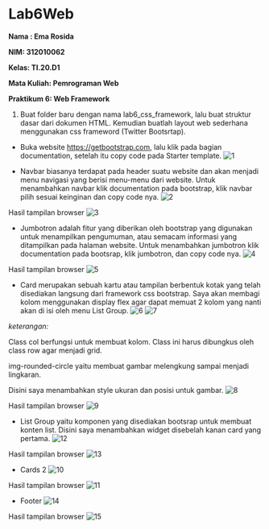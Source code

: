 # Lab6Web

**Nama : Ema Rosida**

**NIM: 312010062**

**Kelas: TI.20.D1**

**Mata Kuliah: Pemrograman Web**

**Praktikum 6: Web Framework**

1. Buat folder baru dengan nama lab6_css_framework, lalu buat struktur dasar dari dokumen HTML. Kemudian buatlah layout web sederhana menggunakan css frameword (Twitter Bootsrtap).
- Buka website https://getbootstrap.com, lalu klik pada bagian documentation, setelah itu copy code pada Starter template.
![1](https://user-images.githubusercontent.com/101863671/164339091-89a164c9-2dfb-42e2-9ac7-5f8d1d70ba59.png)

- Navbar biasanya terdapat pada header suatu website dan akan menjadi menu navigasi yang berisi menu-menu dari website. Untuk menambahkan navbar klik documentation pada bootstrap, klik navbar pilih sesuai keinginan dan copy code nya.
![2](https://user-images.githubusercontent.com/101863671/164341894-2eb59b53-9ba0-4b75-a228-62598f33b233.png)

Hasil tampilan browser
![3](https://user-images.githubusercontent.com/101863671/164342089-70cf0332-d65f-4cca-b90d-06eef870fc62.png)

- Jumbotron adalah fitur yang diberikan oleh bootstrap yang digunakan untuk menampilkan pengumuman, atau semacam informasi yang ditampilkan pada halaman website. Untuk menambahkan jumbotron klik documentation pada bootsrap, klik jumbotron, dan copy code nya.
![4](https://user-images.githubusercontent.com/101863671/164345809-82d8277a-1545-42de-83b3-1f1767cde0d0.png)

Hasil tampilan browser
![5](https://user-images.githubusercontent.com/101863671/164345939-d65d9ca1-ee2a-4eff-b214-4e53adcba03c.png)

- Card merupakan sebuah kartu atau tampilan berbentuk kotak yang telah disediakan langsung dari framework css bootstrap. Saya akan membagi kolom menggunakan display flex agar dapat memuat 2 kolom yang nanti akan di isi oleh menu List Group.
![6](https://user-images.githubusercontent.com/101863671/164349841-88e1a189-6fc2-4e74-acc1-51929756c5c0.png)
![7](https://user-images.githubusercontent.com/101863671/164349855-ed1b3fd1-2670-4664-8e10-641c89b2bef3.png)

_keterangan:_

Class col berfungsi untuk membuat kolom. Class ini harus dibungkus oleh class row agar menjadi grid.

img-rounded-circle yaitu membuat gambar melengkung sampai menjadi lingkaran.

Disini saya menambahkan style ukuran dan posisi untuk gambar.
![8](https://user-images.githubusercontent.com/101863671/164351908-a12d05d6-803c-41f9-908a-17082a5a05d5.png)

Hasil tampilan browser
![9](https://user-images.githubusercontent.com/101863671/164352068-378e42fa-8902-4085-9951-09473739933a.png)

- List Group yaitu komponen yang disediakan bootsrap untuk membuat konten list. Disini saya menambahkan widget disebelah kanan card yang pertama.
![12](https://user-images.githubusercontent.com/101863671/164352745-b83e7408-65a8-48a1-b2d2-d6dea7e43562.png)

Hasil tampilan browser
![13](https://user-images.githubusercontent.com/101863671/164352827-24bc8d0a-aa73-4aee-8f10-c508aab9bc3c.png)

- Cards 2
![10](https://user-images.githubusercontent.com/101863671/164352959-ae63404a-a844-4b78-85af-122bd6221aaa.png)

Hasil tampilan browser
![11](https://user-images.githubusercontent.com/101863671/164353057-13b03db9-bd0c-4d6b-9f87-8d3eb1382cc4.png)

- Footer
![14](https://user-images.githubusercontent.com/101863671/164354722-b7d92839-4358-4460-b46f-32f3c53c8295.png)

Hasil tampilan browser
![15](https://user-images.githubusercontent.com/101863671/164354496-b63befdc-d67a-4a3a-a852-d14351ff12c4.png)













